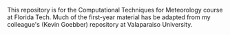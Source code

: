 This repository is for the Computational Techniques for Meteorology course at Florida Tech. Much of the first-year material has be adapted from my colleague's (Kevin Goebber) repository at Valaparaiso University.
